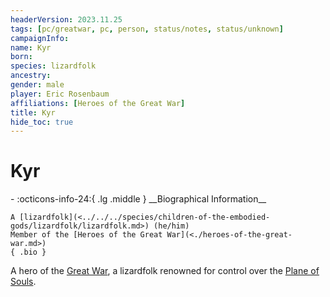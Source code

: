 ```yaml
---
headerVersion: 2023.11.25
tags: [pc/greatwar, pc, person, status/notes, status/unknown]
campaignInfo:
name: Kyr
born:
species: lizardfolk
ancestry:
gender: male
player: Eric Rosenbaum
affiliations: [Heroes of the Great War]
title: Kyr
hide_toc: true
---
```

# Kyr
<div class="grid cards ext-narrow-margin ext-one-column" markdown>
- :octicons-info-24:{ .lg .middle } __Biographical Information__

    A [lizardfolk](<../../../species/children-of-the-embodied-gods/lizardfolk/lizardfolk.md>) (he/him)  
    Member of the [Heroes of the Great War](<./heroes-of-the-great-war.md>)  
    { .bio }

</div>


A hero of the [Great War](<../../../events/1500s/great-war.md>), a lizardfolk renowned for control over the [Plane of Souls](<../../../cosmology/multiverse/spiritual-realms/plane-of-souls.md>).

